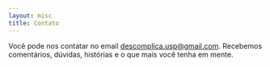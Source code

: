 ```yaml
---
layout: misc
title: Contato
---
```


Você pode nos contatar no email [descomplica.usp@gmail.com][email]. Recebemos
comentários, dúvidas, histórias e o que mais você tenha em mente.

[email]: mailto:descomplica.usp@gmail.com
